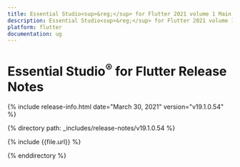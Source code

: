 ```yaml
---
title: Essential Studio<sup>&reg;</sup> for Flutter 2021 volume 1 Main Release Notes  
description: Essential Studio<sup>&reg;</sup> for Flutter 2021 volume 1 Main Release Notes  
platform: flutter
documentation: ug
---
```


# Essential Studio<sup>&reg;</sup> for Flutter Release Notes  

{% include release-info.html date="March 30, 2021" version="v19.1.0.54" %} 


{% directory path: _includes/release-notes/v19.1.0.54 %}

{% include {{file.url}} %}

{% enddirectory %}